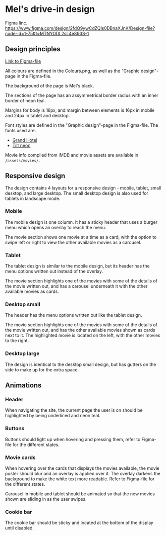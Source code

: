 # Mel's drive-in design 

Figma linc.
https://www.figma.com/design/2fdQ9ywCdZQIs0DBnaXJnK/Design-file?node-id=1-75&t=MTNYODL2sL4e893S-1

## Design principles

[Link to Figma-file](https://www.figma.com/design/2fdQ9ywCdZQIs0DBnaXJnK/Design-file?node-id=1-73&t=Ovd2gA49LelwQEly-1)

All colours are defined in the Colours.png, as well as the "Graphic design"-page in the Figma-file.

The background of the page is Mel's black. 

The sections of the page has an assymmetrical border radius with an inner border of neon teal. 

Margins for body is 16px, and margin between elements is 16px in mobile and 24px in tablet and desktop. 

Font styles are defined in the "Graphic design"-page in the Figma-file.
The fonts used are:
- [Grand Hotel](https://fonts.google.com/specimen/Grand+Hotel)
- [Tilt neon](https://fonts.google.com/specimen/Tilt+Neon)

Movie info compiled from IMDB and movie assets are available in `/assets/movies/`.  

## Responsive design
The design contains 4 layouts for a responsive design - mobile, tablet, small desktop, and large desktop. The small desktop design is also used for tablets in landscape mode. 

### Mobile
The mobile design is one column. 
It has a sticky header that uses a burger menu which opens an overlay to reach the menu. 

The movie section shows one movie at a time as a card, with the option to swipe left or right to view the other available movies as a carousel. 

### Tablet
The tablet design is similar to the mobile design, but its header has the menu options written out instead of the overlay. 

The movie section highlights one of the movies with some of the details of the movie written out, and has a carousel underneath it with the other available movies as cards. 

### Desktop small
The header has the menu options written out like the tablet design.

The movie section highlights one of the movies with some of the details of the movie written out, and has the other available movies shown as cards next to it. The highlighted movie is located on the left, with the other movies to the right. 

### Desktop large
The design is identical to the desktop small design, but has gutters on the side to make up for the extra space.

## Animations 
### Header 
When navigating the site, the current page the user is on should be highlighted by being underlined and neon teal. 

### Buttons
Buttons should light up when hovering and pressing them, refer to Figma-file for the different states. 

### Movie cards
When hovering over the cards that displays the movies available, the movie poster should blur and an overlay is applied over it. The overlay darkens the background to make the white text more readable. Refer to Figma-file for the different states. 

Carousel in mobile and tablet should be animated so that the new movies shown are sliding in as the user swipes. 

### Cookie bar
The cookie bar should be sticky and located at the bottom of the display until disabled. 